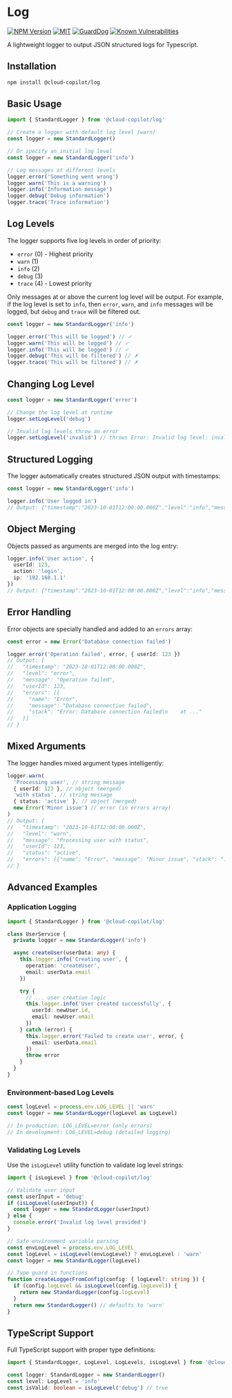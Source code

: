# Log

[![NPM Version](https://img.shields.io/npm/v/@cloud-copilot/log.svg?logo=nodedotjs)](https://www.npmjs.com/package/@cloud-copilot/log) [![MIT](https://img.shields.io/github/license/cloud-copilot/log)](LICENSE.txt) [![GuardDog](https://github.com/cloud-copilot/log/actions/workflows/guarddog.yml/badge.svg)](https://github.com/cloud-copilot/log/actions/workflows/guarddog.yml) [![Known Vulnerabilities](https://snyk.io/test/github/cloud-copilot/log/badge.svg?targetFile=package.json&style=flat-square)](https://snyk.io/test/github/cloud-copilot/log?targetFile=package.json)

A lightweight logger to output JSON structured logs for Typescript.

## Installation

```bash
npm install @cloud-copilot/log
```

## Basic Usage

```typescript
import { StandardLogger } from '@cloud-copilot/log'

// Create a logger with default log level (warn)
const logger = new StandardLogger()

// Or specify an initial log level
const logger = new StandardLogger('info')

// Log messages at different levels
logger.error('Something went wrong')
logger.warn('This is a warning')
logger.info('Information message')
logger.debug('Debug information')
logger.trace('Trace information')
```

## Log Levels

The logger supports five log levels in order of priority:

- `error` (0) - Highest priority
- `warn` (1)
- `info` (2)
- `debug` (3)
- `trace` (4) - Lowest priority

Only messages at or above the current log level will be output. For example, if the log level is set to `info`, then `error`, `warn`, and `info` messages will be logged, but `debug` and `trace` will be filtered out.

```typescript
const logger = new StandardLogger('info')

logger.error('This will be logged') // ✓
logger.warn('This will be logged') // ✓
logger.info('This will be logged') // ✓
logger.debug('This will be filtered') // ✗
logger.trace('This will be filtered') // ✗
```

## Changing Log Level

```typescript
const logger = new StandardLogger('error')

// Change the log level at runtime
logger.setLogLevel('debug')

// Invalid log levels throw an error
logger.setLogLevel('invalid') // throws Error: Invalid log level: invalid
```

## Structured Logging

The logger automatically creates structured JSON output with timestamps:

```typescript
const logger = new StandardLogger('info')

logger.info('User logged in')
// Output: {"timestamp":"2023-10-01T12:00:00.000Z","level":"info","message":"User logged in"}
```

## Object Merging

Objects passed as arguments are merged into the log entry:

```typescript
logger.info('User action', {
  userId: 123,
  action: 'login',
  ip: '192.168.1.1'
})
// Output: {"timestamp":"2023-10-01T12:00:00.000Z","level":"info","message":"User action","userId":123,"action":"login","ip":"192.168.1.1"}
```

## Error Handling

Error objects are specially handled and added to an `errors` array:

```typescript
const error = new Error('Database connection failed')

logger.error('Operation failed', error, { userId: 123 })
// Output: {
//   "timestamp": "2023-10-01T12:00:00.000Z",
//   "level": "error",
//   "message": "Operation failed",
//   "userId": 123,
//   "errors": [{
//     "name": "Error",
//     "message": "Database connection failed",
//     "stack": "Error: Database connection failed\n    at ..."
//   }]
// }
```

## Mixed Arguments

The logger handles mixed argument types intelligently:

```typescript
logger.warn(
  'Processing user', // string message
  { userId: 123 }, // object (merged)
  'with status', // string message
  { status: 'active' }, // object (merged)
  new Error('Minor issue') // error (in errors array)
)
// Output: {
//   "timestamp": "2023-10-01T12:00:00.000Z",
//   "level": "warn",
//   "message": "Processing user with status",
//   "userId": 123,
//   "status": "active",
//   "errors": [{"name": "Error", "message": "Minor issue", "stack": "..."}]
// }
```

## Advanced Examples

### Application Logging

```typescript
import { StandardLogger } from '@cloud-copilot/log'

class UserService {
  private logger = new StandardLogger('info')

  async createUser(userData: any) {
    this.logger.info('Creating user', {
      operation: 'createUser',
      email: userData.email
    })

    try {
      // ... user creation logic
      this.logger.info('User created successfully', {
        userId: newUser.id,
        email: newUser.email
      })
    } catch (error) {
      this.logger.error('Failed to create user', error, {
        email: userData.email
      })
      throw error
    }
  }
}
```

### Environment-based Log Levels

```typescript
const logLevel = process.env.LOG_LEVEL || 'warn'
const logger = new StandardLogger(logLevel as LogLevel)

// In production: LOG_LEVEL=error (only errors)
// In development: LOG_LEVEL=debug (detailed logging)
```

### Validating Log Levels

Use the `isLogLevel` utility function to validate log level strings:

```typescript
import { isLogLevel } from '@cloud-copilot/log'

// Validate user input
const userInput = 'debug'
if (isLogLevel(userInput)) {
  const logger = new StandardLogger(userInput)
} else {
  console.error('Invalid log level provided')
}

// Safe environment variable parsing
const envLogLevel = process.env.LOG_LEVEL
const logLevel = isLogLevel(envLogLevel) ? envLogLevel : 'warn'
const logger = new StandardLogger(logLevel)

// Type guard in functions
function createLoggerFromConfig(config: { logLevel?: string }) {
  if (config.logLevel && isLogLevel(config.logLevel)) {
    return new StandardLogger(config.logLevel)
  }
  return new StandardLogger() // defaults to 'warn'
}
```

## TypeScript Support

Full TypeScript support with proper type definitions:

```typescript
import { StandardLogger, LogLevel, LogLevels, isLogLevel } from '@cloud-copilot/log'

const logger: StandardLogger = new StandardLogger()
const level: LogLevel = 'info'
const isValid: boolean = isLogLevel('debug') // true
```
